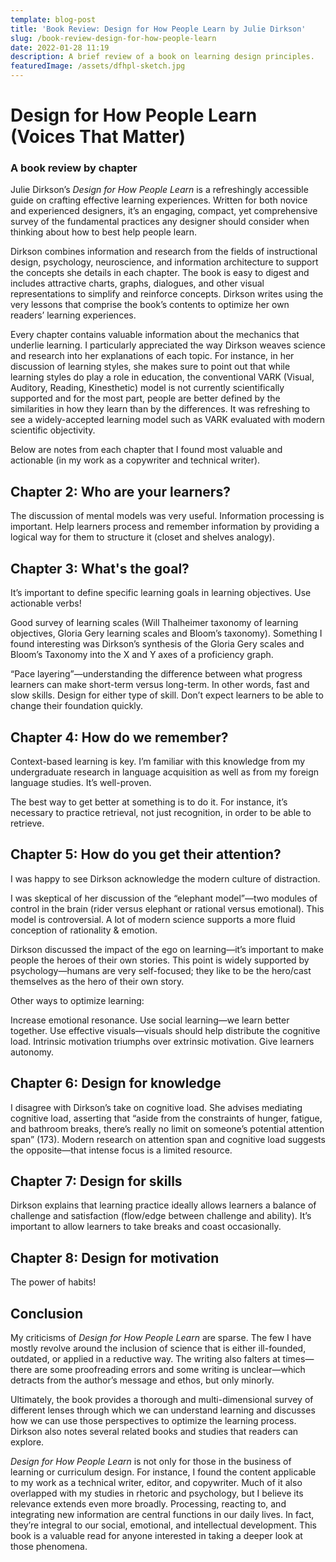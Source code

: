```yaml
---
template: blog-post
title: 'Book Review: Design for How People Learn by Julie Dirkson'
slug: /book-review-design-for-how-people-learn
date: 2022-01-28 11:19
description: A brief review of a book on learning design principles.
featuredImage: /assets/dfhpl-sketch.jpg
---
```

# Design for How People Learn (Voices That Matter)

### A book review by chapter

Julie Dirkson’s *Design for How People Learn* is a refreshingly accessible guide on crafting effective learning experiences. Written for both novice and experienced designers, it’s an engaging, compact, yet comprehensive survey of the fundamental practices any designer should consider when thinking about how to best help people learn. 

Dirkson combines information and research from the fields of instructional design, psychology, neuroscience, and information architecture to support the concepts she details in each chapter. The book is easy to digest and includes attractive charts, graphs, dialogues, and other visual representations to simplify and reinforce concepts. Dirkson writes using the very lessons that comprise the book’s contents to optimize her own readers’ learning experiences.

Every chapter contains valuable information about the mechanics that underlie learning. I particularly appreciated the way Dirkson weaves science and research into her explanations of each topic. For instance, in her discussion of learning styles, she makes sure to point out that while learning styles do play a role in education, the conventional VARK (Visual, Auditory, Reading, Kinesthetic) model is not currently scientifically supported and for the most part, people are better defined by the similarities in how they learn than by the differences. It was refreshing to see a widely-accepted learning model such as VARK evaluated with modern scientific objectivity.

Below are notes from each chapter that I found most valuable and actionable (in my work as a copywriter and technical writer).

## Chapter 2: Who are your learners?

The discussion of mental models was very useful. Information processing is important. Help learners process and remember information by providing a logical way for them to structure it (closet and shelves analogy).

## Chapter 3: What's the goal?

It’s important to define specific learning goals in learning objectives. Use actionable verbs!

Good survey of learning scales (Will Thalheimer taxonomy of learning objectives, Gloria Gery learning scales and Bloom’s taxonomy). Something I found interesting was Dirkson’s synthesis of the Gloria Gery scales and Bloom’s Taxonomy into the X and Y axes of a proficiency graph.

“Pace layering”—understanding the difference between what progress learners can make short-term versus long-term. In other words, fast and slow skills. Design for either type of skill. Don’t expect learners to be able to change their foundation quickly.

## Chapter 4: How do we remember?

Context-based learning is key. I’m familiar with this knowledge from my undergraduate research in language acquisition as well as from my foreign language studies. It’s well-proven.

The best way to get better at something is to do it. For instance, it’s necessary to practice retrieval, not just recognition, in order to be able to retrieve.

## Chapter 5: How do you get their attention?

I was happy to see Dirkson acknowledge the modern culture of distraction.

I was skeptical of her discussion of the “elephant model”—two modules of control in the brain (rider versus elephant or rational versus emotional). This model is controversial. A lot of modern science supports a more fluid conception of rationality & emotion.

Dirkson discussed the impact of the ego on learning—it’s important to make people the heroes of their own stories. This point is widely supported by psychology—humans are very self-focused; they like to be the hero/cast themselves as the hero of their own story.

Other ways to optimize learning:

Increase emotional resonance.
Use social learning—we learn better together.
Use effective visuals—visuals should help distribute the cognitive load.
Intrinsic motivation triumphs over extrinsic motivation. Give learners autonomy.

## Chapter 6: Design for knowledge

I disagree with Dirkson’s take on cognitive load. She advises mediating cognitive load, asserting that “aside from the constraints of hunger, fatigue, and bathroom breaks, there’s really no limit on someone’s potential attention span” (173). Modern research on attention span and cognitive load suggests the opposite—that intense focus is a limited resource.

## Chapter 7: Design for skills

Dirkson explains that learning practice ideally allows learners a balance of challenge and satisfaction (flow/edge between challenge and ability). It’s important to allow learners to take breaks and coast occasionally.

## Chapter 8: Design for motivation

The power of habits!

## Conclusion

My criticisms of *Design for How People Learn* are sparse. The few I have mostly revolve around the inclusion of science that is either ill-founded, outdated, or applied in a reductive way. The writing also falters at times—there are some proofreading errors and some writing is unclear—which detracts from the author’s message and ethos, but only minorly.

Ultimately, the book provides a thorough and multi-dimensional survey of different lenses through which we can understand learning and discusses how we can use those perspectives to optimize the learning process. Dirkson also notes several related books and studies that readers can explore.

*Design for How People Learn* is not only for those in the business of learning or curriculum design. For instance, I found the content applicable to my work as a technical writer, editor, and copywriter. Much of it also overlapped with my studies in rhetoric and psychology, but I believe its relevance extends even more broadly. Processing, reacting to, and integrating new information are central functions in our daily lives. In fact, they’re integral to our social, emotional, and intellectual development. This book is a valuable read for anyone interested in taking a deeper look at those phenomena.
